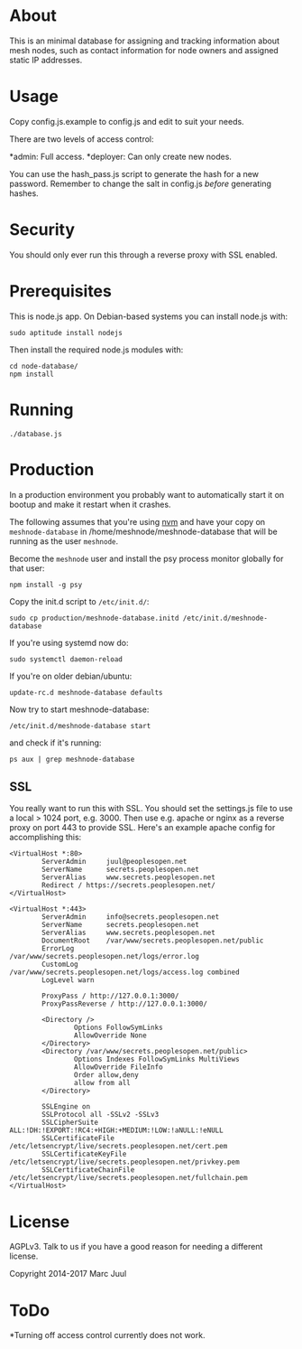 # About 

This is an minimal database for assigning and tracking information about mesh nodes, such as contact information for node owners and assigned static IP addresses.

# Usage

Copy config.js.example to config.js and edit to suit your needs. 

There are two levels of access control: 

*admin: Full access.
*deployer: Can only create new nodes.

You can use the hash_pass.js script to generate the hash for a new password. Remember to change the salt in config.js _before_ generating hashes.

# Security

You should only ever run this through a reverse proxy with SSL enabled. 

# Prerequisites 

This is node.js app. On Debian-based systems you can install node.js with:

```
sudo aptitude install nodejs
```

Then install the required node.js modules with:

```
cd node-database/
npm install
```

# Running 

```
./database.js
```

# Production

In a production environment you probably want to automatically start it on bootup and make it restart when it crashes. 

The following assumes that you're using [nvm](https://github.com/creationix/nvm) and have your copy on `meshnode-database` in /home/meshnode/meshnode-database that will be running as the user `meshnode`.

Become the `meshnode` user and install the psy process monitor globally for that user:

```
npm install -g psy
```

Copy the init.d script to `/etc/init.d/`:

```
sudo cp production/meshnode-database.initd /etc/init.d/meshnode-database
```

If you're using systemd now do:

```
sudo systemctl daemon-reload
```

If you're on older debian/ubuntu:

```
update-rc.d meshnode-database defaults
```

Now try to start meshnode-database:

```
/etc/init.d/meshnode-database start
```

and check if it's running:

```
ps aux | grep meshnode-database
```

## SSL

You really want to run this with SSL. You should set the settings.js file to use a local > 1024 port, e.g. 3000. Then use e.g. apache or nginx as a reverse proxy on port 443 to provide SSL. Here's an example apache config for accomplishing this:

```
<VirtualHost *:80>
        ServerAdmin     juul@peoplesopen.net
        ServerName      secrets.peoplesopen.net
        ServerAlias     www.secrets.peoplesopen.net
        Redirect / https://secrets.peoplesopen.net/
</VirtualHost>

<VirtualHost *:443>
        ServerAdmin     info@secrets.peoplesopen.net
        ServerName      secrets.peoplesopen.net
        ServerAlias     www.secrets.peoplesopen.net
        DocumentRoot    /var/www/secrets.peoplesopen.net/public
        ErrorLog        /var/www/secrets.peoplesopen.net/logs/error.log
        CustomLog       /var/www/secrets.peoplesopen.net/logs/access.log combined
        LogLevel warn

        ProxyPass / http://127.0.0.1:3000/
        ProxyPassReverse / http://127.0.0.1:3000/

        <Directory />
                Options FollowSymLinks
                AllowOverride None
        </Directory>
        <Directory /var/www/secrets.peoplesopen.net/public>
                Options Indexes FollowSymLinks MultiViews
                AllowOverride FileInfo
                Order allow,deny
                allow from all
        </Directory>

        SSLEngine on
        SSLProtocol all -SSLv2 -SSLv3
        SSLCipherSuite ALL:!DH:!EXPORT:!RC4:+HIGH:+MEDIUM:!LOW:!aNULL:!eNULL
        SSLCertificateFile /etc/letsencrypt/live/secrets.peoplesopen.net/cert.pem
        SSLCertificateKeyFile /etc/letsencrypt/live/secrets.peoplesopen.net/privkey.pem
        SSLCertificateChainFile /etc/letsencrypt/live/secrets.peoplesopen.net/fullchain.pem
</VirtualHost>
```

# License 

AGPLv3. Talk to us if you have a good reason for needing a different license.

Copyright 2014-2017 Marc Juul 

# ToDo 

*Turning off access control currently does not work.
